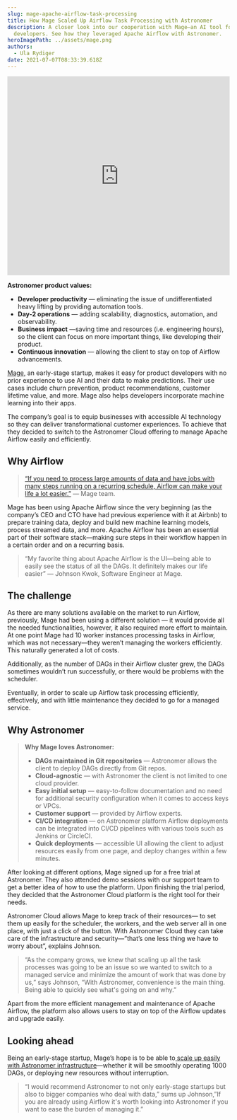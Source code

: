 ```yaml
---
slug: mage-apache-airflow-task-processing
title: How Mage Scaled Up Airflow Task Processing with Astronomer
description: A closer look into our cooperation with Mage—an AI tool for product
  developers. See how they leveraged Apache Airflow with Astronomer.
heroImagePath: ../assets/mage.png
authors:
  - Ula Rydiger
date: 2021-07-07T08:33:39.618Z
---
```

<!-- markdownlint-disable MD033 -->
<iframe src="https://fast.wistia.net/embed/iframe/1vs4z9omab" title="Mage Video" allow="autoplay; fullscreen" allowtransparency="true" frameborder="0" scrolling="no" class="wistia_embed" name="wistia_embed" allowfullscreen msallowfullscreen width="100%" height="450"></iframe>

**Astronomer product values:**

* **Developer productivity** — eliminating the issue of undifferentiated heavy lifting by providing automation tools.
* **Day-2 operations** — adding scalability, diagnostics, automation, and observability.
* **Business impact** —saving time and resources (i.e. engineering hours), so the client can focus on more important things, like developing their product.
* **Continuous innovation** — allowing the client to stay on top of Airflow advancements.

[Mage,](https://m.mage.ai/) an early-stage startup, makes it easy for product developers with no prior experience to use AI and their data to make predictions. Their use cases include churn prevention, product recommendations, customer lifetime value, and more. Mage also helps developers incorporate machine learning into their apps. 

The company’s goal is to equip businesses with accessible AI technology so they can deliver transformational customer experiences. To achieve that they decided to switch to the Astronomer Cloud offering to manage Apache Airflow easily and efficiently.

## Why Airflow

> [“If you need to process large amounts of data and have jobs with many steps running on a recurring schedule, Airflow can make your life a lot easier.”](https://m.mage.ai/migrating-airflow-from-amazon-ecs-to-astronomer-b07aeb150375) — Mage team.

Mage has been using Apache Airflow since the very beginning (as the company’s CEO and CTO have had previous experience with it at Airbnb) to prepare training data, deploy and build new machine learning models, process streamed data, and more. Apache Airflow has been an essential part of their software stack—making sure steps in their workflow happen in a certain order and on a recurring basis.

> “My favorite thing about Apache Airflow is the UI—being able to easily see the status of all the DAGs. It definitely makes our life easier” — Johnson Kwok, Software Engineer at Mage.

## The challenge

As there are many solutions available on the market to run Airflow, previously, Mage had been using a different solution — it would provide all the needed functionalities, however, it also required more effort to maintain. At one point Mage had 10 worker instances processing tasks in Airflow, which was not necessary—they weren’t managing the workers efficiently. This naturally generated a lot of costs. 

Additionally, as the number of DAGs in their Airflow cluster grew, the DAGs sometimes wouldn’t run successfully, or there would be problems with the scheduler. 

Eventually, in order to scale up Airflow task processing efficiently, effectively, and with little maintenance they decided to go for a managed service. 

## Why Astronomer

> **Why Mage loves Astronomer:**
>
> * **DAGs maintained in Git repositories** — Astronomer allows the client to deploy DAGs directly from Git repos.
> * **Cloud-agnostic** — with Astronomer the client is not limited to one cloud provider.
> * **Easy initial setup** — easy-to-follow documentation and no need for additional security configuration when it comes to access keys or VPCs.
> * **Customer support** — provided by Airflow experts.
> * **CI/CD integration** — on Astronomer platform Airflow deployments can be integrated into CI/CD pipelines with various tools such as Jenkins or CircleCI.
> * **Quick deployments** — accessible UI allowing the client to adjust resources easily from one page, and deploy changes within a few minutes. 

After looking at different options, Mage signed up for a free trial at Astronomer. They also attended demo sessions with our support team to get a better idea of how to use the platform. Upon finishing the trial period, they decided that the Astronomer Cloud platform is the right tool for their needs.

Astronomer Cloud allows Mage to keep track of their resources— to set them up easily for the scheduler, the workers, and the web server all in one place, with just a click of the button. With Astronomer Cloud they can take care of the infrastructure and security—”that’s one less thing we have to worry about”, explains Johnson.

> “As the company grows, we knew that scaling up all the task processes was going to be an issue so we wanted to switch to a managed service and minimize the amount of work that was done by us,” says Johnson, “With Astronomer, convenience is the main thing. Being able to quickly see what's going on and why.”

Apart from the more efficient management and maintenance of Apache Airflow, the platform also allows users to stay on top of the Airflow updates and upgrade easily.

## Looking ahead

Being an early-stage startup, Mage’s hope is to be able to[ scale up easily with Astronomer infrastructure](https://www.astronomer.io/get-astronomer/)—whether it will be smoothly operating 1000 DAGs, or deploying new resources without interruption.

> “I would recommend Astronomer to not only early-stage startups but also to bigger companies who deal with data,” sums up Johnson,”If you are already using Airflow it's worth looking into Astronomer if you want to ease the burden of managing it.”

